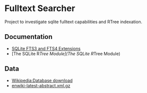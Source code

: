 # Fulltext Searcher

Project to investigate sqlite fulltext capabilities and RTree indexation.

## Documentation

- [SQLite FTS3 and FTS4 Extensions](https://www.sqlite.org/fts3.html)
- [The SQLite R*Tree Module](The SQLite R*Tree Module)

## Data

- [Wikipedia:Database download](https://en.wikipedia.org/wiki/Wikipedia:Database_download)
- [enwiki-latest-abstract.xml.gz](https://dumps.wikimedia.org/enwiki/latest/enwiki-latest-abstract.xml.gz)